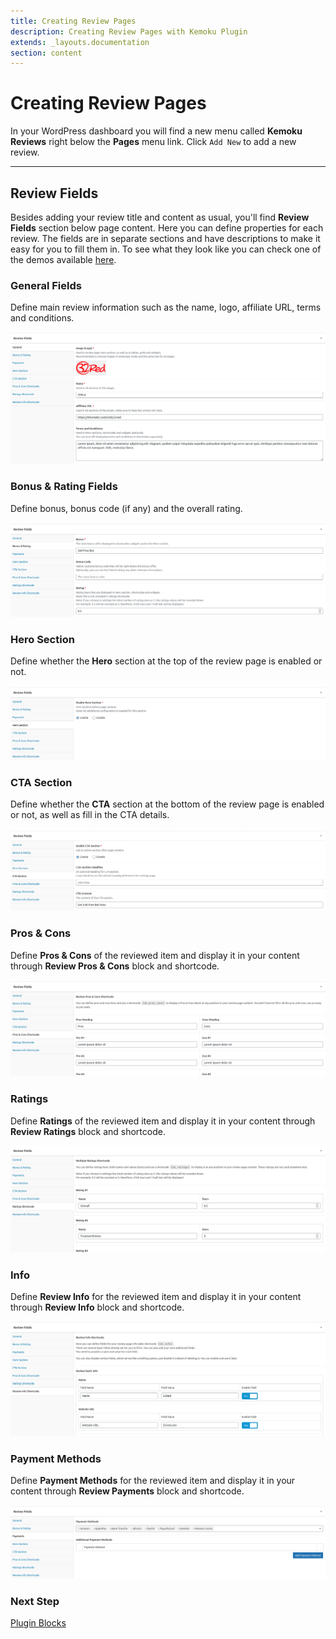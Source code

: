 ```yaml
---
title: Creating Review Pages
description: Creating Review Pages with Kemoku Plugin
extends: _layouts.documentation
section: content
---
```


# Creating Review Pages

In your WordPress dashboard you will find a new menu called **Kemoku Reviews** right below the **Pages** menu link. Click `Add New` to add a new review.

---

## Review Fields

Besides adding your review title and content as usual, you'll find **Review Fields** section below page content. Here you can define properties for each review. The fields are in separate sections and have descriptions to make it easy for you to fill them in. To see what they look like you can check one of the demos available [here](https://dinomatic.com/demos/kemoku).

### General Fields

Define main review information such as the name, logo, affiliate URL, terms and conditions.

![General Review Fields](/assets/images/kemoku/kemoku-review-general.png)

### Bonus & Rating Fields

Define bonus, bonus code (if any) and the overall rating.

![Review Fields Bonus](/assets/images/kemoku/kemoku-review-bonus.png)

### Hero Section

Define whether the **Hero** section at the top of the review page is enabled or not.

![Review Fields Hero](/assets/images/kemoku/kemoku-review-hero.png)

### CTA Section

Define whether the **CTA** section at the bottom of the review page is enabled or not, as well as fill in the CTA details.

![Review Fields CTA](/assets/images/kemoku/kemoku-review-cta.png)

### Pros & Cons

Define **Pros & Cons** of the reviewed item and display it in your content through **Review Pros & Cons** block and shortcode.

![Review Fields Pros Cons](/assets/images/kemoku/kemoku-review-pros-cons.png)

### Ratings

Define **Ratings** of the reviewed item and display it in your content through **Review Ratings** block and shortcode.

![Review Fields Ratings](/assets/images/kemoku/kemoku-review-ratings.png)

### Info

Define **Review Info** for the reviewed item and display it in your content through **Review Info** block and shortcode.

![Review Fields Info](/assets/images/kemoku/kemoku-review-info.png)

### Payment Methods

Define **Payment Methods** for the reviewed item and display it in your content through **Review Payments** block and shortcode.

![Review Fields Payments](/assets/images/kemoku/kemoku-review-payments.png)

### Next Step

[Plugin Blocks](/docs/kemoku/blocks/)
